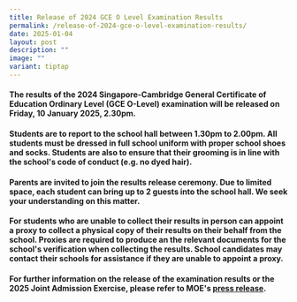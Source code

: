 ```yaml
---
title: Release of 2024 GCE O Level Examination Results
permalink: /release-of-2024-gce-o-level-examination-results/
date: 2025-01-04
layout: post
description: ""
image: ""
variant: tiptap
---
```

<h4>The results of the 2024 Singapore-Cambridge General Certificate of Education Ordinary Level (GCE O-Level) examination will be released on <strong>Friday, 10 January 2025, 2.30pm.</strong></h4>
<h4></h4>
<h4>Students are to report to the school hall between 1.30pm to 2.00pm. All students must be dressed in full school uniform with proper school shoes and socks. Students are also to ensure that their grooming is in line with the school's code of conduct (e.g. no dyed hair).</h4>
<h4></h4>
<h4>Parents are invited to join the results release ceremony. Due to limited space, each student can bring up to 2 guests into the school hall. We seek your understanding on this matter.</h4>
<h4></h4>
<h4>For students who are unable to collect their results in person can appoint a proxy to collect a physical copy of their results on their behalf from the school. Proxies are required to produce an the relevant documents for the school's verification when collecting the results. School candidates may contact their schools for assistance if they are unable to appoint a proxy.</h4>
<h4></h4>
<h4>For further information on the release of the examination results or the 2025 Joint Admission Exercise, please refer to MOE's <a href="https://www.moe.gov.sg/news/press-releases/20250103-release-of-2024-singapore-cambridge-gce-o-level-examination-results-and-2025-joint-admissions-exercise" rel="noopener nofollow" target="_blank">press release</a>.</h4>
<h4></h4>
<p></p>